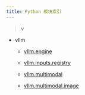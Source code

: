 ```yaml
---
title: Python 模块索引
---
```


> v

- vllm

  - [vllm.engine](https://docs.vllm.ai/en/latest/dev/engine/engine_index.html#module-vllm.engine)

  - [vllm.inputs.registry](https://docs.vllm.ai/en/latest/dev/input_processing/model_inputs_index.html#module-vllm.inputs.registry)

  - [vllm.multimodal](https://docs.vllm.ai/en/latest/dev/multimodal/multimodal_index.html#module-vllm.multimodal)

  - [vllm.multimodal.image](https://docs.vllm.ai/en/latest/dev/multimodal/multimodal_index.html#module-vllm.multimodal.image)
